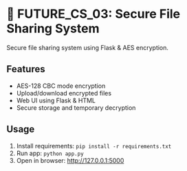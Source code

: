 # 🔐 FUTURE_CS_03: Secure File Sharing System

Secure file sharing system using Flask & AES encryption.

## Features
- AES-128 CBC mode encryption
- Upload/download encrypted files
- Web UI using Flask & HTML
- Secure storage and temporary decryption

## Usage
1. Install requirements: `pip install -r requirements.txt`
2. Run app: `python app.py`
3. Open in browser: http://127.0.0.1:5000
